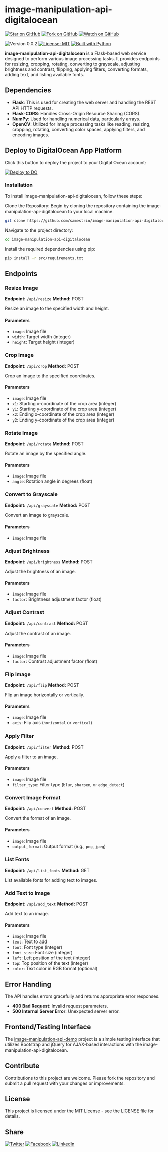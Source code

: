 # image-manipulation-api-digitalocean

[![Star on GitHub](https://img.shields.io/github/stars/samestrin/image-manipulation-api-digitalocean?style=social)](https://github.com/samestrin/image-manipulation-api-digitalocean/stargazers) [![Fork on GitHub](https://img.shields.io/github/forks/samestrin/image-manipulation-api-digitalocean?style=social)](https://github.com/samestrin/image-manipulation-api-digitalocean/network/members) [![Watch on GitHub](https://img.shields.io/github/watchers/samestrin/image-manipulation-api-digitalocean?style=social)](https://github.com/samestrin/image-manipulation-api-digitalocean/watchers)

![Version 0.0.2](https://img.shields.io/badge/Version-0.0.2-blue) [![License: MIT](https://img.shields.io/badge/License-MIT-yellow.svg)](https://opensource.org/licenses/MIT) [![Built with Python](https://img.shields.io/badge/Built%20with-Python-green)](https://www.python.org/)

**image-manipulation-api-digitalocean** is a Flask-based web service designed to perform various image processing tasks. It provides endpoints for resizing, cropping, rotating, converting to grayscale, adjusting brightness and contrast, flipping, applying filters, converting formats, adding text, and listing available fonts.

## Dependencies

- **Flask**: This is used for creating the web server and handling the REST API HTTP requests.
- **Flask-CORS**: Handles Cross-Origin Resource Sharing (CORS).
- **NumPy**: Used for handling numerical data, particularly arrays.
- **OpenCV**: Utilized for image processing tasks like reading, resizing, cropping, rotating, converting color spaces, applying filters, and encoding images.

## Deploy to DigitalOcean App Platform

Click this button to deploy the project to your Digital Ocean account:

[![Deploy to DO](https://www.deploytodo.com/do-btn-blue.svg)](https://cloud.digitalocean.com/apps/new?repo=https://github.com/samestrin/image-manipulation-api-digitalocean/tree/main&refcode=2d3f5d7c5fbe)

### Installation

To install image-manipulation-api-digitalocean, follow these steps:

Clone the Repository: Begin by cloning the repository containing the image-manipulation-api-digitalocean to your local machine.

```bash
git clone https://github.com/samestrin/image-manipulation-api-digitalocean/
```

Navigate to the project directory:

```bash
cd image-manipulation-api-digitalocean
```

Install the required dependencies using pip:

```bash
pip install -r src/requirements.txt
```

## **Endpoints**

### **Resize Image**

**Endpoint:** `/api/resize` **Method:** POST

Resize an image to the specified width and height.

#### **Parameters**

- `image`: Image file
- `width`: Target width (integer)
- `height`: Target height (integer)

### **Crop Image**

**Endpoint:** `/api/crop` **Method:** POST

Crop an image to the specified coordinates.

#### **Parameters**

- `image`: Image file
- `x1`: Starting x-coordinate of the crop area (integer)
- `y1`: Starting y-coordinate of the crop area (integer)
- `x2`: Ending x-coordinate of the crop area (integer)
- `y2`: Ending y-coordinate of the crop area (integer)

### **Rotate Image**

**Endpoint:** `/api/rotate` **Method:** POST

Rotate an image by the specified angle.

#### **Parameters**

- `image`: Image file
- `angle`: Rotation angle in degrees (float)

### **Convert to Grayscale**

**Endpoint:** `/api/grayscale` **Method:** POST

Convert an image to grayscale.

#### **Parameters**

- `image`: Image file

### **Adjust Brightness**

**Endpoint:** `/api/brightness` **Method:** POST

Adjust the brightness of an image.

#### **Parameters**

- `image`: Image file
- `factor`: Brightness adjustment factor (float)

### **Adjust Contrast**

**Endpoint:** `/api/contrast` **Method:** POST

Adjust the contrast of an image.

#### **Parameters**

- `image`: Image file
- `factor`: Contrast adjustment factor (float)

### **Flip Image**

**Endpoint:** `/api/flip` **Method:** POST

Flip an image horizontally or vertically.

#### **Parameters**

- `image`: Image file
- `axis`: Flip axis (`horizontal` or `vertical`)

### **Apply Filter**

**Endpoint:** `/api/filter` **Method:** POST

Apply a filter to an image.

#### **Parameters**

- `image`: Image file
- `filter_type`: Filter type (`blur`, `sharpen`, or `edge_detect`)

### **Convert Image Format**

**Endpoint:** `/api/convert` **Method:** POST

Convert the format of an image.

#### **Parameters**

- `image`: Image file
- `output_format`: Output format (e.g., `png`, `jpeg`)

### **List Fonts**

**Endpoint:** `/api/list_fonts` **Method:** GET

List available fonts for adding text to images.

### **Add Text to Image**

**Endpoint:** `/api/add_text` **Method:** POST

Add text to an image.

#### **Parameters**

- `image`: Image file
- `text`: Text to add
- `font`: Font type (integer)
- `font_size`: Font size (integer)
- `left`: Left position of the text (integer)
- `top`: Top position of the text (integer)
- `color`: Text color in RGB format (optional)

## **Error Handling**

The API handles errors gracefully and returns appropriate error responses.

- **400 Bad Request**: Invalid request parameters.
- **500 Internal Server Error**: Unexpected server error.

## Frontend/Testing Interface

The [image-manipulation-api-demo](https://github.com/samestrin/image-manipulation-api-demo) project is a simple testing interface that utilizes Bootstrap and jQuery for AJAX-based interactions with the image-manipulation-api-digitalocean.

## Contribute

Contributions to this project are welcome. Please fork the repository and submit a pull request with your changes or improvements.

## License

This project is licensed under the MIT License - see the LICENSE file for details.

## Share

[![Twitter](https://img.shields.io/badge/X-Tweet-blue)](https://twitter.com/intent/tweet?text=Check%20out%20this%20awesome%20project!&url=https://github.com/samestrin/image-manipulation-api-digitalocean) [![Facebook](https://img.shields.io/badge/Facebook-Share-blue)](https://www.facebook.com/sharer/sharer.php?u=https://github.com/samestrin/image-manipulation-api-digitalocean) [![LinkedIn](https://img.shields.io/badge/LinkedIn-Share-blue)](https://www.linkedin.com/sharing/share-offsite/?url=https://github.com/samestrin/image-manipulation-api-digitalocean)
